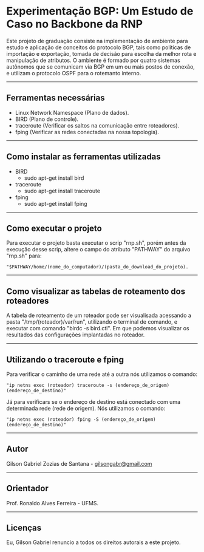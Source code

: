 # Experimentação BGP: Um Estudo de Caso no Backbone da RNP

Este projeto de graduação consiste na implementação de ambiente para estudo e aplicação de conceitos do protocolo BGP, tais como políticas de importação e exportação, tomada de decisão para escolha da melhor rota e manipulação de atributos. O ambiente é formado por quatro sistemas autônomos que se comunicam via BGP em um ou mais postos de conexão, e utilizam o protocolo OSPF para o rotemanto interno.

---
Ferramentas necessárias
---
- Linux Network Namespace (Plano de dados).
- BIRD (Plano de controle).
- traceroute (Verificar os saltos na comunicação entre roteadores).
- fping (Verificar as redes conectadas na nossa topologia).	

---
Como instalar as ferramentas utilizadas
---
- BIRD
	- sudo apt-get install bird
- traceroute
	- sudo apt-get install traceroute
- fping	 
	- sudo apt-get install fping
  
---
Como executar o projeto
---
Para executar o projeto basta executar o scrip "rnp.sh", porém antes da execução desse scrip, altere o campo do atributo "PATHWAY" do arquivo "rnp.sh" para: 
```shell
"$PATHWAY/home/(nome_do_computador)/(pasta_do_download_do_projeto).
```
---
Como visualizar as tabelas de roteamento dos roteadores
---
A tabela de roteamento de um roteador pode ser visualisada acessando a pasta "/tmp/(roteador)/var/run", utilizando o terminal de comando, e executar com comando "birdc -s bird.ctl". Em que podemos visualizar os resultados das configurações implantadas no roteador.
  
---
Utilizando o traceroute e fping
---
Para verificar o caminho de uma rede até a outra nós utilizamos o comando: 
```shell
"ip netns exec (roteador) traceroute -s (endereço_de_origem) (endereço_de_destino)" 
```
Já para verificars se o endereço de destino está conectado com uma determinada rede (rede de origem). Nós utilizamos o comando:  
```shell
"ip netns exec (roteador) fping -S (endereço_de_origem) (endereço_de_destino)"
```

---
Autor
---
Gilson Gabriel Zozias de Santana - gilsongabr@gmail.com

---
Orientador
---
Prof. Ronaldo Alves Ferreira - UFMS.

---
Licenças
---
Eu, Gilson Gabriel renuncio a todos os direitos autorais a este projeto.
